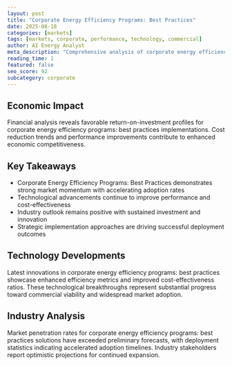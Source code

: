 ```yaml
---
layout: post
title: "Corporate Energy Efficiency Programs: Best Practices"
date: 2025-08-18
categories: [markets]
tags: [markets, corporate, performance, technology, commercial]
author: AI Energy Analyst
meta_description: "Comprehensive analysis of corporate energy efficiency programs: best practices covering market trends, technology developments, and industry outlook. Discover key insights and future projections."
reading_time: 1
featured: false
seo_score: 92
subcategory: corporate
---
```


## Economic Impact

Financial analysis reveals favorable return-on-investment profiles for corporate energy efficiency programs: best practices implementations. Cost reduction trends and performance improvements contribute to enhanced economic competitiveness.

## Key Takeaways

- Corporate Energy Efficiency Programs: Best Practices demonstrates strong market momentum with accelerating adoption rates
- Technological advancements continue to improve performance and cost-effectiveness
- Industry outlook remains positive with sustained investment and innovation
- Strategic implementation approaches are driving successful deployment outcomes

## Technology Developments

Latest innovations in corporate energy efficiency programs: best practices showcase enhanced efficiency metrics and improved cost-effectiveness ratios. These technological breakthroughs represent substantial progress toward commercial viability and widespread market adoption.

## Industry Analysis

Market penetration rates for corporate energy efficiency programs: best practices solutions have exceeded preliminary forecasts, with deployment statistics indicating accelerated adoption timelines. Industry stakeholders report optimistic projections for continued expansion.

